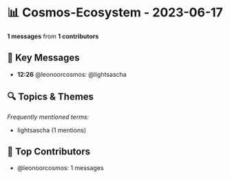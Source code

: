 # 📊 Cosmos-Ecosystem - 2023-06-17
**1 messages** from **1 contributors**

## 💬 Key Messages
- **12:26** @leonoorcosmos: @lightsascha

## 🔍 Topics & Themes
*Frequently mentioned terms:*
- lightsascha (1 mentions)

## 👥 Top Contributors
- @leonoorcosmos: 1 messages